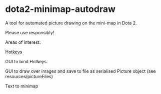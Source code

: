 # dota2-minimap-autodraw
A tool for automated picture drawing on the mini-map in Dota 2. 


Please use responsibly!

Areas of interest:
  
  Hotkeys
  
  GUI to bind Hotkeys
  
  GUI to draw over images and save to file as serialised Picture object (see resources/pictureFiles)
  
  Text to minimap
  
  
